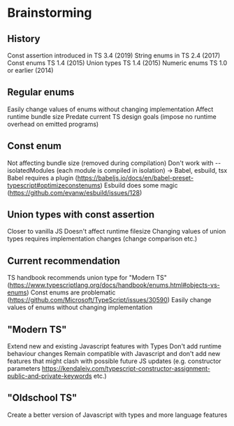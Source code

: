 # Brainstorming

## History
Const assertion introduced in TS 3.4 (2019)
String enums in TS 2.4 (2017)
Const enums TS 1.4 (2015)
Union types TS 1.4 (2015)
Numeric enums TS 1.0 or earlier (2014)

## Regular enums
Easily change values of enums without changing implementation
Affect runtime bundle size
Predate current TS design goals (impose no runtime overhead on emitted programs)


## Const enum
Not affecting bundle size (removed during compilation)
Don't work with --isolatedModules (each module is compiled in isolation) -> Babel, esbuild, tsx
Babel requires a plugin (https://babeljs.io/docs/en/babel-preset-typescript#optimizeconstenums)
Esbuild does some magic (https://github.com/evanw/esbuild/issues/128)

## Union types with const assertion
Closer to vanilla JS
Doesn't affect runtime filesize
Changing values of union types requires implementation changes (change comparison etc.)

## Current recommendation
TS handbook recommends union type for "Modern TS" (https://www.typescriptlang.org/docs/handbook/enums.html#objects-vs-enums)
Const enums are problematic (https://github.com/Microsoft/TypeScript/issues/30590)
Easily change values of enums without changing implementation

## "Modern TS"
Extend new and existing Javascript features with Types
Don't add runtime behaviour changes
Remain compatible with Javascript and don't add new features that might clash with possible future JS updates (e.g. constructor parameters https://kendaleiv.com/typescript-constructor-assignment-public-and-private-keywords etc.)

## "Oldschool TS"
Create a better version of Javascript with types and more language features
